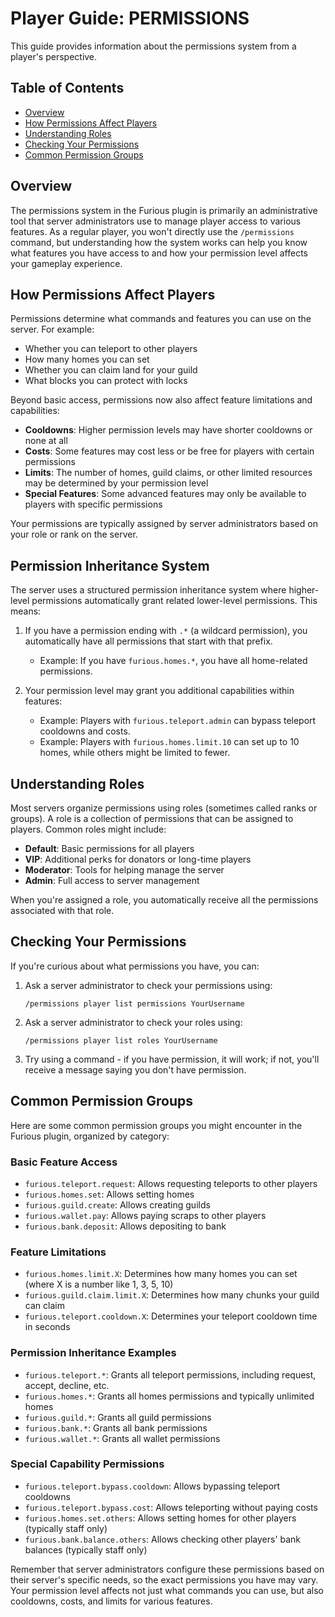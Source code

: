 # Player Guide: PERMISSIONS

This guide provides information about the permissions system from a player's perspective.

## Table of Contents
- [Overview](#overview)
- [How Permissions Affect Players](#how-permissions-affect-players)
- [Understanding Roles](#understanding-roles)
- [Checking Your Permissions](#checking-your-permissions)
- [Common Permission Groups](#common-permission-groups)

## Overview

The permissions system in the Furious plugin is primarily an administrative tool that server administrators use to manage player access to various features. As a regular player, you won't directly use the `/permissions` command, but understanding how the system works can help you know what features you have access to and how your permission level affects your gameplay experience.

## How Permissions Affect Players

Permissions determine what commands and features you can use on the server. For example:
- Whether you can teleport to other players
- How many homes you can set
- Whether you can claim land for your guild
- What blocks you can protect with locks

Beyond basic access, permissions now also affect feature limitations and capabilities:
- **Cooldowns**: Higher permission levels may have shorter cooldowns or none at all
- **Costs**: Some features may cost less or be free for players with certain permissions
- **Limits**: The number of homes, guild claims, or other limited resources may be determined by your permission level
- **Special Features**: Some advanced features may only be available to players with specific permissions

Your permissions are typically assigned by server administrators based on your role or rank on the server.

## Permission Inheritance System

The server uses a structured permission inheritance system where higher-level permissions automatically grant related lower-level permissions. This means:

1. If you have a permission ending with `.*` (a wildcard permission), you automatically have all permissions that start with that prefix.
   - Example: If you have `furious.homes.*`, you have all home-related permissions.

2. Your permission level may grant you additional capabilities within features:
   - Example: Players with `furious.teleport.admin` can bypass teleport cooldowns and costs.
   - Example: Players with `furious.homes.limit.10` can set up to 10 homes, while others might be limited to fewer.

## Understanding Roles

Most servers organize permissions using roles (sometimes called ranks or groups). A role is a collection of permissions that can be assigned to players. Common roles might include:

- **Default**: Basic permissions for all players
- **VIP**: Additional perks for donators or long-time players
- **Moderator**: Tools for helping manage the server
- **Admin**: Full access to server management

When you're assigned a role, you automatically receive all the permissions associated with that role.

## Checking Your Permissions

If you're curious about what permissions you have, you can:

1. Ask a server administrator to check your permissions using:
   ```
   /permissions player list permissions YourUsername
   ```

2. Ask a server administrator to check your roles using:
   ```
   /permissions player list roles YourUsername
   ```

3. Try using a command - if you have permission, it will work; if not, you'll receive a message saying you don't have permission.

## Common Permission Groups

Here are some common permission groups you might encounter in the Furious plugin, organized by category:

### Basic Feature Access
- `furious.teleport.request`: Allows requesting teleports to other players
- `furious.homes.set`: Allows setting homes
- `furious.guild.create`: Allows creating guilds
- `furious.wallet.pay`: Allows paying scraps to other players
- `furious.bank.deposit`: Allows depositing to bank

### Feature Limitations
- `furious.homes.limit.X`: Determines how many homes you can set (where X is a number like 1, 3, 5, 10)
- `furious.guild.claim.limit.X`: Determines how many chunks your guild can claim
- `furious.teleport.cooldown.X`: Determines your teleport cooldown time in seconds

### Permission Inheritance Examples
- `furious.teleport.*`: Grants all teleport permissions, including request, accept, decline, etc.
- `furious.homes.*`: Grants all homes permissions and typically unlimited homes
- `furious.guild.*`: Grants all guild permissions
- `furious.bank.*`: Grants all bank permissions
- `furious.wallet.*`: Grants all wallet permissions

### Special Capability Permissions
- `furious.teleport.bypass.cooldown`: Allows bypassing teleport cooldowns
- `furious.teleport.bypass.cost`: Allows teleporting without paying costs
- `furious.homes.set.others`: Allows setting homes for other players (typically staff only)
- `furious.bank.balance.others`: Allows checking other players' bank balances (typically staff only)

Remember that server administrators configure these permissions based on their server's specific needs, so the exact permissions you have may vary. Your permission level affects not just what commands you can use, but also cooldowns, costs, and limits for various features.